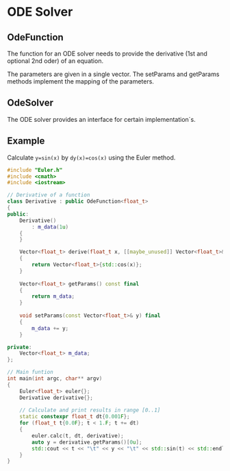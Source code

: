 # ODE Solver

## OdeFunction

The function for an ODE solver needs to provide the derivative (1st and optional 2nd oder) of an equation.

The parameters are given in a single vector. The setParams and getParams methods implement the mapping of the parameters. 

## OdeSolver

The ODE solver provides an interface for certain implementation´s. 

## Example

Calculate `y=sin(x)` by `dy(x)=cos(x)` using the Euler method. 

```cpp
#include "Euler.h"
#include <cmath>
#include <iostream>

// Derivative of a function
class Derivative : public OdeFunction<float_t>
{
public:
    Derivative()
        : m_data(1u)
    {
    }

    Vector<float_t> derive(float_t x, [[maybe_unused]] Vector<float_t>& y) final
    {
        return Vector<float_t>{std::cos(x)};
    }
    
    Vector<float_t> getParams() const final
    {
        return m_data;
    }
    
    void setParams(const Vector<float_t>& y) final
    {
        m_data += y;
    }

private:
    Vector<float_t> m_data;
};

// Main funtion
int main(int argc, char** argv)
{
    Euler<float_t> euler{};
    Derivative derivative{};
    
    // Calculate and print results in range [0..1]
    static constexpr float_t dt{0.001F};
    for (float_t t{0.0F}; t < 1.F; t += dt)
    {
        euler.calc(t, dt, derivative);
        auto y = derivative.getParams()[0u];
        std::cout << t << "\t" << y << "\t" << std::sin(t) << std::endl;
    }
}
```
